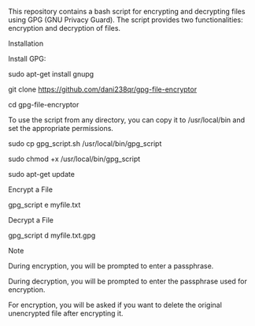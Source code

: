 This repository contains a bash script for encrypting and decrypting files using GPG (GNU Privacy Guard).
The script provides two functionalities: encryption and decryption of files.


Installation


Install GPG:


sudo apt-get install gnupg

git clone https://github.com/dani238qr/gpg-file-encryptor

cd gpg-file-encryptor

To use the script from any directory, you can copy it to /usr/local/bin and set the appropriate permissions.


sudo cp gpg_script.sh /usr/local/bin/gpg_script

sudo chmod +x /usr/local/bin/gpg_script

sudo apt-get update


Encrypt a File

gpg_script e myfile.txt


Decrypt a File

gpg_script d myfile.txt.gpg





Note

During encryption, you will be prompted to enter a passphrase.

During decryption, you will be prompted to enter the passphrase used for encryption.

For encryption, you will be asked if you want to delete the original unencrypted file after encrypting it.



